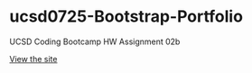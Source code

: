 # ucsd0725-Bootstrap-Portfolio

UCSD Coding Bootcamp HW Assignment 02b

[View the site](https://quells.github.io/ucsd0725-Bootstrap-Portfolio/)
